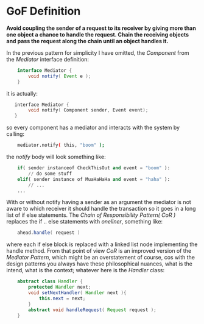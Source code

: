# GoF Definition
**Avoid coupling the sender of a request to its receiver by giving
more than one object a chance to handle the request. Chain the
receiving objects and pass the request along the chain until an
object handles it.**

In the previous pattern for simplicity I have omitted, the
*Component* from the *Mediator* interface definition:
```java
    interface Mediator {
        void notify( Event e );
    }
```
it is actually:
```c++
   interface Mediator {
        void notify( Component sender, Event event);
   }
```
so every component has a mediator and interacts with the system
by calling:
```bash
    mediator.notify( this, "boom" );
```
the *notify* body will look something like:
```python
    if( sender instanceof CheckThisOut and event = "boom" ):
        // do some stuff
    elif( sender instance of MuaHaHaHa and event = "haha" ):
        // ...
    ...
```
With or without notify having a sender as an argument the mediator
is not aware to which receiver it should handle the transaction so
it goes in a long list of if else statements. The *Chain of
Responsibility Pattern( CoR )* replaces the if .. else statements
with *oneliner*, something like:
```c#
    ahead.handle( request )
```
where each if else block is replaced with a linked list node
implementing the handle method. From that point of view *CoR* is
an improved version of the *Mediator Pattern*, which might be an
overstatement of course, cos with the design patterns you always
have these philosophical nuances, what is the intend, what is the
context; whatever here is the *Handler* class:
```java
    abstract class Handler {
        protected Handler next;
        void setNextHandler( Handler next ){
            this.next = next;
        }
        abstract void handleRequest( Request request );
    }
```

